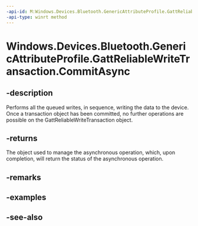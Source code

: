 ----api-id: M:Windows.Devices.Bluetooth.GenericAttributeProfile.GattReliableWriteTransaction.CommitAsync
-api-type: winrt method
---<!-- Method syntaxpublic Windows.Foundation.IAsyncOperation<Windows.Devices.Bluetooth.GenericAttributeProfile.GattCommunicationStatus> CommitAsync()--># Windows.Devices.Bluetooth.GenericAttributeProfile.GattReliableWriteTransaction.CommitAsync## -descriptionPerforms all the queued writes, in sequence, writing the data to the device. Once a transaction object has been committed, no further operations are possible on the GattReliableWriteTransaction object.## -returnsThe object used to manage the asynchronous operation, which, upon completion, will return the status of the asynchronous operation.## -remarks## -examples## -see-also
